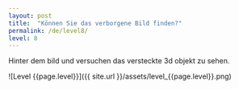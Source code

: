 ```yaml
---
layout: post
title:  "Können Sie das verborgene Bild finden?"
permalink: /de/level8/
level: 8
---
```

Hinter dem bild und versuchen das versteckte 3d objekt zu sehen.

![Level {{page.level}}]({{ site.url }}/assets/level_{{page.level}}.png)